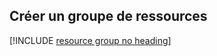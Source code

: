 ## <a name="create-a-resource-group"></a>Créer un groupe de ressources

[!INCLUDE [resource group no heading](app-service-web-create-resource-group-no-h-scus.md)]